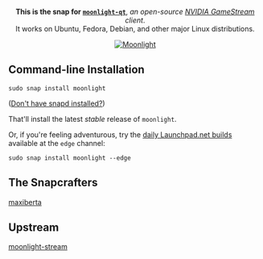 <p align="center">
  <b>This is the snap for <a href="https://github.com/moonlight-stream/moonlight-qt"><code>moonlight-qt</code></a></b>, <i>an open-source <a href="https://www.nvidia.com/en-us/shield/games/gamestream/">NVIDIA GameStream</a> client</i>.
  <br/>
  It works on Ubuntu, Fedora, Debian, and other major Linux distributions.
</p>

<p align="center">
  <a href="https://snapcraft.io/moonlight">
    <img alt="Moonlight" src="https://snapcraft.io/moonlight/badge.svg" />
  </a>
</p>

<!-- Uncomment and modify this when you are provided a build status badge
<p align="center">
<a href="https://build.snapcraft.io/user/snapcrafters/fork-and-rename-me"><img src="https://build.snapcraft.io/badge/snapcrafters/fork-and-rename-me.svg" alt="Snap Status"></a>
</p>
-->

## Command-line Installation

    sudo snap install moonlight

([Don't have snapd installed?](https://snapcraft.io/docs/core/install))

That'll install the latest _stable_ release of `moonlight`.

Or, if you're feeling adventurous, try the [daily Launchpad.net builds](https://code.launchpad.net/~maxiberta/+snap/moonlight-edge-amd64) available at the `edge` channel:

    sudo snap install moonlight --edge

## The Snapcrafters

[maxiberta](https://github.com/maxiberta/)

## Upstream

[moonlight-stream](https://github.com/moonlight-stream)
